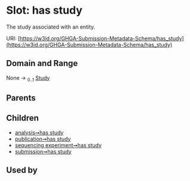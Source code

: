 
# Slot: has study


The study associated with an entity.

URI: [https://w3id.org/GHGA-Submission-Metadata-Schema/has_study](https://w3id.org/GHGA-Submission-Metadata-Schema/has_study)


## Domain and Range

None &#8594;  <sub>0..1</sub> [Study](Study.md)

## Parents


## Children

 *  [analysis➞has study](analysis_has_study.md)
 *  [publication➞has study](publication_has_study.md)
 *  [sequencing experiment➞has study](sequencing_experiment_has_study.md)
 *  [submission➞has study](submission_has_study.md)

## Used by


